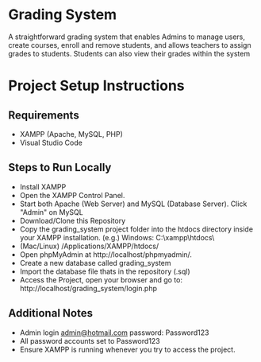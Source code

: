 # Grading System 

A straightforward grading system that enables Admins to manage users, create courses, enroll and remove students, and allows teachers to assign grades to students. 
Students can also view their grades within the system

# Project Setup Instructions

## Requirements 
- XAMPP (Apache, MySQL, PHP)
- Visual Studio Code

## Steps to Run Locally
- Install XAMPP
- Open the XAMPP Control Panel.
- Start both Apache (Web Server) and MySQL (Database Server). Click "Admin" on MySQL
- Download/Clone this Repository
- Copy the grading_system project folder into the htdocs directory inside your XAMPP installation. (e.g.) Windows: C:\xampp\htdocs\
- (Mac/Linux) /Applications/XAMPP/htdocs/
- Open phpMyAdmin at http://localhost/phpmyadmin/.
- Create a new database called grading_system
- Import the database file thats in the repository (.sql)
- Access the Project, open your browser and go to: http://localhost/grading_system/login.php

## Additional Notes
- Admin login admin@hotmail.com password: Password123
- All password accounts set to Password123
- Ensure XAMPP is running whenever you try to access the project.
